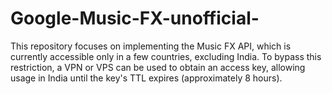 # Google-Music-FX-unofficial-
This repository focuses on implementing the Music FX API, which is currently accessible only in a few countries, excluding India. To bypass this restriction, a VPN or VPS can be used to obtain an access key, allowing usage in India until the key's TTL expires (approximately 8 hours).
